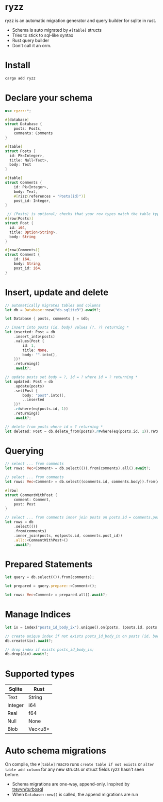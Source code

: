 # ryzz

ryzz is an automatic migration generator and query builder for sqlite in rust.

- Schema is auto migrated by `#[table]` structs
- Tries to stick to sql-like syntax
- Rust query builder
- Don't call it an orm.

# Install

```sh
cargo add ryzz
```

# Declare your schema

```rust
use ryzz::*;

#[database]
struct Database {
    posts: Posts,
    comments: Comments
}

#[table]
struct Posts {
  id: Pk<Integer>,
  title: Null<Text>,
  body: Text
}

#[table]
struct Comments {
    id: Pk<Integer>,
    body: Text,
    #[rizz(references = "Posts(id)")]
    post_id: Integer,
}

 // (Posts) is optional; checks that your row types match the table types
#[row(Posts)]
struct Post {
  id: i64,
  title: Option<String>,
  body: String
}

#[row(Comments)]
struct Comment {
    id: i64,
    body: String,
    post_id: i64,
}
```

# Insert, update and delete

```rust
// automatically migrates tables and columns
let db = Database::new("db.sqlite3").await?;

let Database { posts, comments } = &db;

// insert into posts (id, body) values (?, ?) returning *
let inserted: Post = db
    .insert_into(posts)
    .values(Post {
        id: 1,
        title: None,
        body: "".into(),
    })?
    .returning()
    .await?;

// update posts set body = ?, id = ? where id = ? returning *
let updated: Post = db
    .update(posts)
    .set(Post {
        body: "post".into(),
        ..inserted
    })?
    .r#where(eq(posts.id, 1))
    .returning()
    .await?;

// delete from posts where id = ? returning *
let deleted: Post = db.delete_from(posts).r#where(eq(posts.id, 1)).returning().await?;
```

# Querying

```rust
// select ... from comments
let rows: Vec<Comment> = db.select(()).from(comments).all().await?;

// select ... from comments
let rows: Vec<Comment> = db.select((comments.id, comments.body)).from(comments).all().await?;

#[row]
struct CommentWithPost {
    comment: Comment,
    post: Post
}

// select ... from comments inner join posts on posts.id = comments.post_id
let rows = db
    .select(())
    .from(comments)
    .inner_join(posts, eq(posts.id, comments.post_id))
    .all::<CommentWithPost>()
    .await?;
```

# Prepared Statements

```rust
let query = db.select(()).from(comments);

let prepared = query.prepare::<Comment>();

let rows: Vec<Comment> = prepared.all().await?;
```

# Manage Indices

```rust
let ix = index("posts_id_body_ix").unique().on(posts, (posts.id, posts.body));

// create unique index if not exists posts_id_body_ix on posts (id, body);
db.create(&ix).await?;

// drop index if exists posts_id_body_ix;
db.drop(&ix).await?;
```

# Supported types

| Sqlite | Rust |
| ------------- | ------------- |
| Text | String |
| Integer | i64 |
| Real | f64 |
| Null | None |
| Blob | Vec&lt;u8&gt; |

# Auto schema migrations

On compile, the `#[table]` macro runs `create table if not exists` or `alter table add column` for any new structs or struct fields ryzz hasn't seen before.

- Schema migrations are one-way, append-only. Inspired by [trevyn/turbosql](https://github.com/trevyn/turbosql)
- When `Database::new()` is called, the append migrations are run
